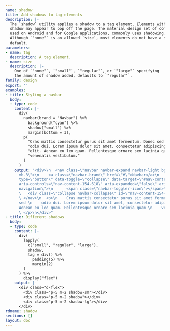 ```yaml
---
name: shadow
title: Add shadows to tag elements
description: |-
  The `shadow` utility applies a shadow to a tag element. Elements with a
  shadow may appear to pop off the page. The material design set of components,
  used on Android and for Google applications, commonly uses shadowing.
  Although `"none"` is an allowed `size`, most elements do not have a shadow by
  default.
parameters:
- name: tag
  description: A tag element.
- name: size
  description: |-
    One of `"none"`, `"small"`, `"regular"`, or `"large"` specifying
    the amount of shadow added, defaults to `"regular"`.
family: design
export: ''
examples:
- title: Styling a navbar
  body:
  - type: code
    content: |-
      div(
        navbar(brand = "Navbar") %>%
          background("cyan") %>%
          shadow("small") %>%
          margin(bottom = 3),
        p(
          "Cras mattis consectetur purus sit amet fermentum. Donec sed ",
          "odio dui. Lorem ipsum dolor sit amet, consectetur adipiscing ",
          "elit. Aenean eu leo quam. Pellentesque ornare sem lacinia quam ",
          "venenatis vestibulum."
        )
      )
    output: "<div>\n  <nav class=\"navbar navbar-expand navbar-light bg-cyan shadow-sm
      mb-3\">\n    <a class=\"navbar-brand\" href=\"#\">Navbar</a>\n    <button class=\"navbar-toggler\"
      type=\"button\" data-toggle=\"collapse\" data-target=\"#nav-content-154-618\"
      aria-controls=\"nav-content-154-618\" aria-expanded=\"false\" aria-label=\"Toggle
      navigation\">\n      <span class=\"navbar-toggler-icon\"></span>\n    </button>\n
      \   <div class=\"collapse navbar-collapse\" id=\"nav-content-154-618\"></div>\n
      \ </nav>\n  <p>\n    Cras mattis consectetur purus sit amet fermentum. Donec
      sed \n    odio dui. Lorem ipsum dolor sit amet, consectetur adipiscing \n    elit.
      Aenean eu leo quam. Pellentesque ornare sem lacinia quam \n    venenatis vestibulum.\n
      \ </p>\n</div>"
- title: Different shadows
  body:
  - type: code
    content: |-
      div(
        lapply(
          c("small", "regular", "large"),
          shadow,
          tag = div() %>%
            padding(5) %>%
            margin(2)
        )
      ) %>%
        display("flex")
    output: |-
      <div class="d-flex">
        <div class="p-5 m-2 shadow-sm"></div>
        <div class="p-5 m-2 shadow"></div>
        <div class="p-5 m-2 shadow-lg"></div>
      </div>
rdname: shadow
sections: []
layout: doc
---
```

